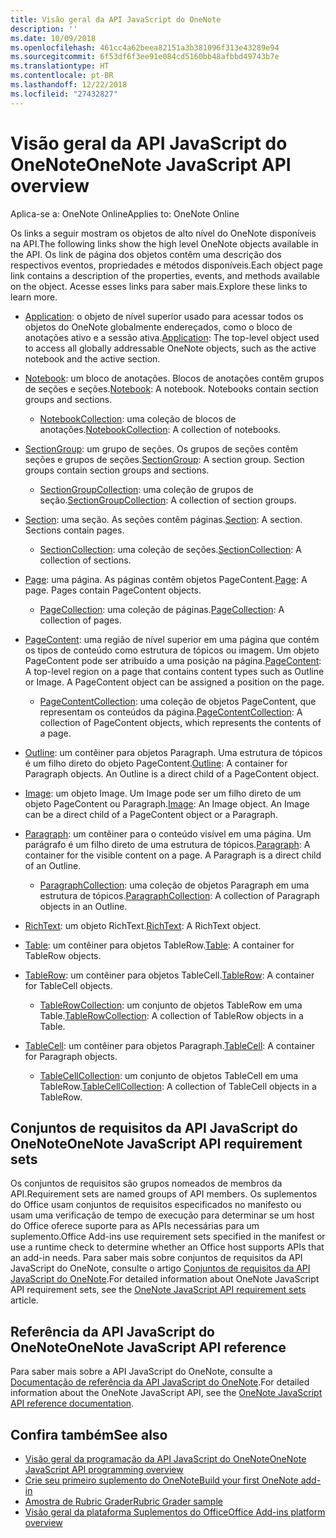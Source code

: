 ```yaml
---
title: Visão geral da API JavaScript do OneNote
description: ''
ms.date: 10/09/2018
ms.openlocfilehash: 461cc4a62beea82151a3b381096f313e43289e94
ms.sourcegitcommit: 6f53df6f3ee91e084cd5160bb48afbbd49743b7e
ms.translationtype: HT
ms.contentlocale: pt-BR
ms.lasthandoff: 12/22/2018
ms.locfileid: "27432827"
---
```

# <a name="onenote-javascript-api-overview"></a><span data-ttu-id="d19d2-102">Visão geral da API JavaScript do OneNote</span><span class="sxs-lookup"><span data-stu-id="d19d2-102">OneNote JavaScript API overview</span></span>

<span data-ttu-id="d19d2-103">Aplica-se a: OneNote Online</span><span class="sxs-lookup"><span data-stu-id="d19d2-103">Applies to: OneNote Online</span></span>

<span data-ttu-id="d19d2-104">Os links a seguir mostram os objetos de alto nível do OneNote disponíveis na API.</span><span class="sxs-lookup"><span data-stu-id="d19d2-104">The following links show the high level OneNote objects available in the API.</span></span> <span data-ttu-id="d19d2-105">Os link de página dos objetos contêm uma descrição dos respectivos eventos, propriedades e métodos disponíveis.</span><span class="sxs-lookup"><span data-stu-id="d19d2-105">Each object page link contains a description of the properties, events, and methods available on the object.</span></span> <span data-ttu-id="d19d2-106">Acesse esses links para saber mais.</span><span class="sxs-lookup"><span data-stu-id="d19d2-106">Explore these links to learn more.</span></span> 
    
- <span data-ttu-id="d19d2-107">[Application](/javascript/api/onenote/onenote.application): o objeto de nível superior usado para acessar todos os objetos do OneNote globalmente endereçados, como o bloco de anotações ativo e a sessão ativa.</span><span class="sxs-lookup"><span data-stu-id="d19d2-107">[Application](/javascript/api/onenote/onenote.application): The top-level object used to access all globally addressable OneNote objects, such as the active notebook and the active section.</span></span>

- <span data-ttu-id="d19d2-p102">[Notebook](/javascript/api/onenote/onenote.notebook): um bloco de anotações. Blocos de anotações contêm grupos de seções e seções.</span><span class="sxs-lookup"><span data-stu-id="d19d2-p102">[Notebook](/javascript/api/onenote/onenote.notebook): A notebook. Notebooks contain section groups and sections.</span></span>
    - <span data-ttu-id="d19d2-110">[NotebookCollection](/javascript/api/onenote/onenote.notebookcollection): uma coleção de blocos de anotações.</span><span class="sxs-lookup"><span data-stu-id="d19d2-110">[NotebookCollection](/javascript/api/onenote/onenote.notebookcollection): A collection of notebooks.</span></span>

- <span data-ttu-id="d19d2-p103">[SectionGroup](/javascript/api/onenote/onenote.sectiongroup): um grupo de seções. Os grupos de seções contêm seções e grupos de seções.</span><span class="sxs-lookup"><span data-stu-id="d19d2-p103">[SectionGroup](/javascript/api/onenote/onenote.sectiongroup): A section group. Section groups contain section groups and sections.</span></span>
    - <span data-ttu-id="d19d2-113">[SectionGroupCollection](/javascript/api/onenote/onenote.sectiongroupcollection): uma coleção de grupos de seção.</span><span class="sxs-lookup"><span data-stu-id="d19d2-113">[SectionGroupCollection](/javascript/api/onenote/onenote.sectiongroupcollection): A collection of section groups.</span></span>

- <span data-ttu-id="d19d2-p104">[Section](/javascript/api/onenote/onenote.section): uma seção. As seções contêm páginas.</span><span class="sxs-lookup"><span data-stu-id="d19d2-p104">[Section](/javascript/api/onenote/onenote.section): A section. Sections contain pages.</span></span>
    - <span data-ttu-id="d19d2-116">[SectionCollection](/javascript/api/onenote/onenote.sectioncollection): uma coleção de seções.</span><span class="sxs-lookup"><span data-stu-id="d19d2-116">[SectionCollection](/javascript/api/onenote/onenote.sectioncollection): A collection of sections.</span></span>

- <span data-ttu-id="d19d2-p105">[Page](/javascript/api/onenote/onenote.page): uma página. As páginas contêm objetos PageContent.</span><span class="sxs-lookup"><span data-stu-id="d19d2-p105">[Page](/javascript/api/onenote/onenote.page): A page. Pages contain PageContent objects.</span></span>
    - <span data-ttu-id="d19d2-119">[PageCollection](/javascript/api/onenote/onenote.pagecollection): uma coleção de páginas.</span><span class="sxs-lookup"><span data-stu-id="d19d2-119">[PageCollection](/javascript/api/onenote/onenote.pagecollection): A collection of pages.</span></span>

- <span data-ttu-id="d19d2-p106">[PageContent](/javascript/api/onenote/onenote.pagecontent): uma região de nível superior em uma página que contém os tipos de conteúdo como estrutura de tópicos ou imagem. Um objeto PageContent pode ser atribuído a uma posição na página.</span><span class="sxs-lookup"><span data-stu-id="d19d2-p106">[PageContent](/javascript/api/onenote/onenote.pagecontent): A top-level region on a page that contains content types such as Outline or Image. A PageContent object can be assigned a position on the page.</span></span>
    - <span data-ttu-id="d19d2-122">[PageContentCollection](/javascript/api/onenote/onenote.pagecontentcollection): uma coleção de objetos PageContent, que representam os conteúdos da página.</span><span class="sxs-lookup"><span data-stu-id="d19d2-122">[PageContentCollection](/javascript/api/onenote/onenote.pagecontentcollection): A collection of PageContent objects, which represents the contents of a page.</span></span>

- <span data-ttu-id="d19d2-p107">[Outline](/javascript/api/onenote/onenote.outline): um contêiner para objetos Paragraph. Uma estrutura de tópicos é um filho direto do objeto PageContent.</span><span class="sxs-lookup"><span data-stu-id="d19d2-p107">[Outline](/javascript/api/onenote/onenote.outline): A container for Paragraph objects. An Outline is a direct child of a PageContent object.</span></span>

- <span data-ttu-id="d19d2-p108">[Image](/javascript/api/onenote/onenote.image): um objeto Image. Um Image pode ser um filho direto de um objeto PageContent ou Paragraph.</span><span class="sxs-lookup"><span data-stu-id="d19d2-p108">[Image](/javascript/api/onenote/onenote.image): An Image object. An Image can be a direct child of a PageContent object or a Paragraph.</span></span>

- <span data-ttu-id="d19d2-p109">[Paragraph](/javascript/api/onenote/onenote.paragraph): um contêiner para o conteúdo visível em uma página. Um parágrafo é um filho direto de uma estrutura de tópicos.</span><span class="sxs-lookup"><span data-stu-id="d19d2-p109">[Paragraph](/javascript/api/onenote/onenote.paragraph): A container for the visible content on a page. A Paragraph is a direct child of an Outline.</span></span>
    - <span data-ttu-id="d19d2-129">[ParagraphCollection](/javascript/api/onenote/onenote.paragraphcollection): uma coleção de objetos Paragraph em uma estrutura de tópicos.</span><span class="sxs-lookup"><span data-stu-id="d19d2-129">[ParagraphCollection](/javascript/api/onenote/onenote.paragraphcollection): A collection of Paragraph objects in an Outline.</span></span>

- <span data-ttu-id="d19d2-130">[RichText](/javascript/api/onenote/onenote.richtext): um objeto RichText.</span><span class="sxs-lookup"><span data-stu-id="d19d2-130">[RichText](/javascript/api/onenote/onenote.richtext): A RichText object.</span></span>

- <span data-ttu-id="d19d2-131">[Table](/javascript/api/onenote/onenote.table): um contêiner para objetos TableRow.</span><span class="sxs-lookup"><span data-stu-id="d19d2-131">[Table](/javascript/api/onenote/onenote.table): A container for TableRow objects.</span></span>

- <span data-ttu-id="d19d2-132">[TableRow](/javascript/api/onenote/onenote.tablerow): um contêiner para objetos TableCell.</span><span class="sxs-lookup"><span data-stu-id="d19d2-132">[TableRow](/javascript/api/onenote/onenote.tablerow): A container for TableCell objects.</span></span>
    - <span data-ttu-id="d19d2-133">[TableRowCollection](/javascript/api/onenote/onenote.tablerowcollection): um conjunto de objetos TableRow em uma Table.</span><span class="sxs-lookup"><span data-stu-id="d19d2-133">[TableRowCollection](/javascript/api/onenote/onenote.tablerowcollection): A collection of TableRow objects in a Table.</span></span>
 
- <span data-ttu-id="d19d2-134">[TableCell](/javascript/api/onenote/onenote.tablecell): um contêiner para objetos Paragraph.</span><span class="sxs-lookup"><span data-stu-id="d19d2-134">[TableCell](/javascript/api/onenote/onenote.tablecell): A container for Paragraph objects.</span></span>
    - <span data-ttu-id="d19d2-135">[TableCellCollection](/javascript/api/onenote/onenote.tablecellcollection): um conjunto de objetos TableCell em uma TableRow.</span><span class="sxs-lookup"><span data-stu-id="d19d2-135">[TableCellCollection](/javascript/api/onenote/onenote.tablecellcollection): A collection of TableCell objects in a TableRow.</span></span>

## <a name="onenote-javascript-api-requirement-sets"></a><span data-ttu-id="d19d2-136">Conjuntos de requisitos da API JavaScript do OneNote</span><span class="sxs-lookup"><span data-stu-id="d19d2-136">OneNote JavaScript API requirement sets</span></span>

<span data-ttu-id="d19d2-137">Os conjuntos de requisitos são grupos nomeados de membros da API.</span><span class="sxs-lookup"><span data-stu-id="d19d2-137">Requirement sets are named groups of API members.</span></span> <span data-ttu-id="d19d2-138">Os suplementos do Office usam conjuntos de requisitos especificados no manifesto ou usam uma verificação de tempo de execução para determinar se um host do Office oferece suporte para as APIs necessárias para um suplemento.</span><span class="sxs-lookup"><span data-stu-id="d19d2-138">Office Add-ins use requirement sets specified in the manifest or use a runtime check to determine whether an Office host supports APIs that an add-in needs.</span></span> <span data-ttu-id="d19d2-139">Para saber mais sobre conjuntos de requisitos da API JavaScript do OneNote, consulte o artigo [Conjuntos de requisitos da API JavaScript do OneNote](../requirement-sets/onenote-api-requirement-sets.md).</span><span class="sxs-lookup"><span data-stu-id="d19d2-139">For detailed information about OneNote JavaScript API requirement sets, see the [OneNote JavaScript API requirement sets](../requirement-sets/onenote-api-requirement-sets.md) article.</span></span>

## <a name="onenote-javascript-api-reference"></a><span data-ttu-id="d19d2-140">Referência da API JavaScript do OneNote</span><span class="sxs-lookup"><span data-stu-id="d19d2-140">OneNote JavaScript API reference</span></span>

<span data-ttu-id="d19d2-141">Para saber mais sobre a API JavaScript do OneNote, consulte a [Documentação de referência da API JavaScript do OneNote](/javascript/api/onenote).</span><span class="sxs-lookup"><span data-stu-id="d19d2-141">For detailed information about the OneNote JavaScript API, see the [OneNote JavaScript API reference documentation](/javascript/api/onenote).</span></span>

## <a name="see-also"></a><span data-ttu-id="d19d2-142">Confira também</span><span class="sxs-lookup"><span data-stu-id="d19d2-142">See also</span></span>

- [<span data-ttu-id="d19d2-143">Visão geral da programação da API JavaScript do OneNote</span><span class="sxs-lookup"><span data-stu-id="d19d2-143">OneNote JavaScript API programming overview</span></span>](https://docs.microsoft.com/office/dev/add-ins/onenote/onenote-add-ins-programming-overview)
- [<span data-ttu-id="d19d2-144">Crie seu primeiro suplemento do OneNote</span><span class="sxs-lookup"><span data-stu-id="d19d2-144">Build your first OneNote add-in</span></span>](https://docs.microsoft.com/office/dev/add-ins/onenote/onenote-add-ins-getting-started)
- [<span data-ttu-id="d19d2-145">Amostra de Rubric Grader</span><span class="sxs-lookup"><span data-stu-id="d19d2-145">Rubric Grader sample</span></span>](https://github.com/OfficeDev/OneNote-Add-in-Rubric-Grader)
- [<span data-ttu-id="d19d2-146">Visão geral da plataforma Suplementos do Office</span><span class="sxs-lookup"><span data-stu-id="d19d2-146">Office Add-ins platform overview</span></span>](https://docs.microsoft.com/office/dev/add-ins/overview/office-add-ins)
